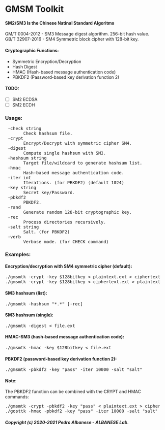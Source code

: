 # GMSM Toolkit

#### SM2/SM3 Is the Chinese Natinal Standard Algoritms
GM/T 0004-2012 - SM3 Message digest algorithm. 256-bit hash value.
GB/T 32907-2016 - SM4 Symmetric block cipher with 128-bit key.

#### Cryptographic Functions:
* Symmetric Encryption/Decryption
* Hash Digest 
* HMAC (Hash-based message authentication code)
* PBKDF2 (Password-based key derivation function 2)

#### TODO:
  - [ ] SM2 ECDSA
  - [ ] SM2 ECDH

### Usage:
<pre>
 -check string
       Check hashsum file.
 -crypt
       Encrypt/Decrypt with symmetric cipher SM4.
 -digest
       Compute single hashsum with SM3.
 -hashsum string
       Target file/wildcard to generate hashsum list.
 -hmac
       Hash-based message authentication code.
 -iter int
       Iterations. (for PBKDF2) (default 1024)
 -key string
       Secret key/Password.
 -pbkdf2
       PBKDF2.
 -rand
       Generate random 128-bit cryptographic key.
 -rec
       Process directories recursively.
 -salt string
       Salt. (for PBKDF2)
 -verb
       Verbose mode. (for CHECK command)</pre>

### Examples:
#### Encryption/decryption with SM4 symmetric cipher (default):
<pre>./gmsmtk -crypt -key $128bitkey < plaintext.ext > ciphertext.ext
./gmsmtk -crypt -key $128bitkey < ciphertext.ext > plaintext.ext
</pre>
#### SM3 hashsum (list):
<pre>./gmsmtk -hashsum "*.*" [-rec]
</pre>
#### SM3 hashsum (single):
<pre>./gmsmtk -digest < file.ext
</pre>
#### HMAC-SM3 (hash-based message authentication code):
<pre>./gmsmtk -hmac -key $128bitkey < file.ext
</pre>
#### PBKDF2 (password-based key derivation function 2):
<pre>./gmsmtk -pbkdf2 -key "pass" -iter 10000 -salt "salt"
</pre>
#### Note:
The PBKDF2 function can be combined with the CRYPT and HMAC commands:
<pre>./gmsmtk -crypt -pbkdf2 -key "pass" < plaintext.ext > ciphertext.ext
./gosttk -hmac -pbkdf2 -key "pass" -iter 10000 -salt "salt" < file.ext
</pre>
##### Copyright (c) 2020-2021 Pedro Albanese - ALBANESE Lab.
